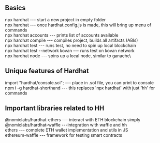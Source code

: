 ## Basics

npx hardhat --- start a new project in empty folder\
npx hardhat --- once hardhat.config.js is made, this will bring up menu of commands\
npx hardhat accounts --- prints list of accounts available\
npx hardhat compile --- compiles project, builds all artifacts (ABIs)\
npx hardhat test --- runs test, no need to spin up local blockchain\
npx hardhat test --network kovan --- runs test on kovan network\
npx hardhat node --- spins up a local node, similar to ganache\


## Unique features of Hardhat 

import "hardhat/console.sol"; --- place in .sol file, you can print to console\
npm i -g hardhat-shorthand --- this replaces 'npx hardhat' with just 'hh' for commands

## Important libraries related to HH
@nomiclabs/hardhat-ethers --- interact with ETH blockchain simply\
@nomiclabs/hardhat-waffle ---integration with waffle and hh\
ethers --- complete ETH wallet implementation and utils in JS\
ethereum-waffle --- framework for testing smart contracts
